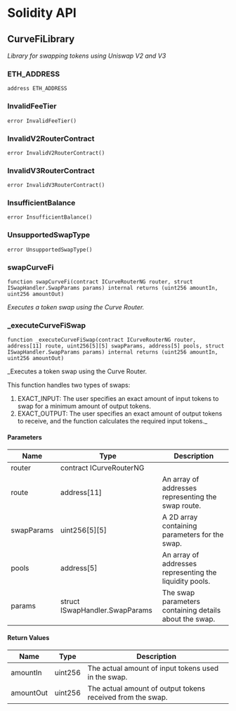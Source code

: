 # Solidity API

## CurveFiLibrary

_Library for swapping tokens using Uniswap V2 and V3_

### ETH_ADDRESS

```solidity
address ETH_ADDRESS
```

### InvalidFeeTier

```solidity
error InvalidFeeTier()
```

### InvalidV2RouterContract

```solidity
error InvalidV2RouterContract()
```

### InvalidV3RouterContract

```solidity
error InvalidV3RouterContract()
```

### InsufficientBalance

```solidity
error InsufficientBalance()
```

### UnsupportedSwapType

```solidity
error UnsupportedSwapType()
```

### swapCurveFi

```solidity
function swapCurveFi(contract ICurveRouterNG router, struct ISwapHandler.SwapParams params) internal returns (uint256 amountIn, uint256 amountOut)
```

_Executes a token swap using the Curve Router._

### _executeCurveFiSwap

```solidity
function _executeCurveFiSwap(contract ICurveRouterNG router, address[11] route, uint256[5][5] swapParams, address[5] pools, struct ISwapHandler.SwapParams params) internal returns (uint256 amountIn, uint256 amountOut)
```

_Executes a token swap using the Curve Router.

This function handles two types of swaps:
1. EXACT_INPUT: The user specifies an exact amount of input tokens to swap for a minimum amount of output tokens.
2. EXACT_OUTPUT: The user specifies an exact amount of output tokens to receive, and the function calculates the required input tokens._

#### Parameters

| Name | Type | Description |
| ---- | ---- | ----------- |
| router | contract ICurveRouterNG |  |
| route | address[11] | An array of addresses representing the swap route. |
| swapParams | uint256[5][5] | A 2D array containing parameters for the swap. |
| pools | address[5] | An array of addresses representing the liquidity pools. |
| params | struct ISwapHandler.SwapParams | The swap parameters containing details about the swap. |

#### Return Values

| Name | Type | Description |
| ---- | ---- | ----------- |
| amountIn | uint256 | The actual amount of input tokens used in the swap. |
| amountOut | uint256 | The actual amount of output tokens received from the swap. |

